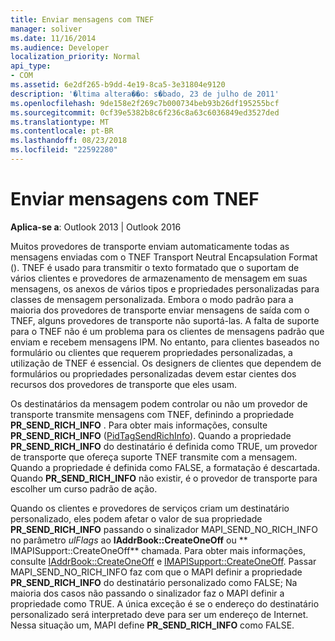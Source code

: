 ```yaml
---
title: Enviar mensagens com TNEF
manager: soliver
ms.date: 11/16/2014
ms.audience: Developer
localization_priority: Normal
api_type:
- COM
ms.assetid: 6e2df265-b9dd-4e19-8ca5-3e31804e9120
description: '�ltima altera��o: s�bado, 23 de julho de 2011'
ms.openlocfilehash: 9de158e2f269c7b000734beb93b26df195255bcf
ms.sourcegitcommit: 0cf39e5382b8c6f236c8a63c6036849ed3527ded
ms.translationtype: MT
ms.contentlocale: pt-BR
ms.lasthandoff: 08/23/2018
ms.locfileid: "22592280"
---
```

# <a name="sending-messages-with-tnef"></a>Enviar mensagens com TNEF

  
  
**Aplica-se a**: Outlook 2013 | Outlook 2016 
  
Muitos provedores de transporte enviam automaticamente todas as mensagens enviadas com o TNEF Transport Neutral Encapsulation Format (). TNEF é usado para transmitir o texto formatado que o suportam de vários clientes e provedores de armazenamento de mensagem em suas mensagens, os anexos de vários tipos e propriedades personalizadas para classes de mensagem personalizada. Embora o modo padrão para a maioria dos provedores de transporte enviar mensagens de saída com o TNEF, alguns provedores de transporte não suportá-las. A falta de suporte para o TNEF não é um problema para os clientes de mensagens padrão que enviam e recebem mensagens IPM. No entanto, para clientes baseados no formulário ou clientes que requerem propriedades personalizadas, a utilização de TNEF é essencial. Os designers de clientes que dependem de formulários ou propriedades personalizadas devem estar cientes dos recursos dos provedores de transporte que eles usam.
  
Os destinatários da mensagem podem controlar ou não um provedor de transporte transmite mensagens com TNEF, definindo a propriedade **PR_SEND_RICH_INFO** . Para obter mais informações, consulte **PR_SEND_RICH_INFO** ([PidTagSendRichInfo](pidtagsendrichinfo-canonical-property.md)). Quando a propriedade **PR_SEND_RICH_INFO** do destinatário é definida como TRUE, um provedor de transporte que ofereça suporte TNEF transmite com a mensagem. Quando a propriedade é definida como FALSE, a formatação é descartada. Quando **PR_SEND_RICH_INFO** não existir, é o provedor de transporte para escolher um curso padrão de ação. 
  
Quando os clientes e provedores de serviços criam um destinatário personalizado, eles podem afetar o valor de sua propriedade **PR_SEND_RICH_INFO** passando o sinalizador MAPI_SEND_NO_RICH_INFO no parâmetro _ulFlags_ ao **IAddrBook::CreateOneOff** ou ** IMAPISupport::CreateOneOff** chamada. Para obter mais informações, consulte [IAddrBook::CreateOneOff](iaddrbook-createoneoff.md) e [IMAPISupport::CreateOneOff](imapisupport-createoneoff.md). Passar MAPI_SEND_NO_RICH_INFO faz com que o MAPI definir a propriedade **PR_SEND_RICH_INFO** do destinatário personalizado como FALSE; Na maioria dos casos não passando o sinalizador faz o MAPI definir a propriedade como TRUE. A única exceção é se o endereço do destinatário personalizado será interpretado deve para ser um endereço de Internet. Nessa situação um, MAPI define **PR_SEND_RICH_INFO** como FALSE. 
  

